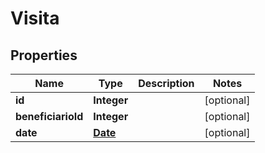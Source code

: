 

# Visita

## Properties

Name | Type | Description | Notes
------------ | ------------- | ------------- | -------------
**id** | **Integer** |  |  [optional]
**beneficiarioId** | **Integer** |  |  [optional]
**date** | [**Date**](Date.md) |  |  [optional]




